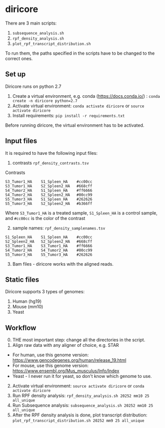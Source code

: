# diricore

There are 3 main scripts:
1. `subsequence_analysis.sh`
2. `rpf_density_analysis.sh`
3. `plot_rpf_transcript_distribution.sh`

To run them, the paths specified in the scripts have to be changed to the correct ones.

## Set up

Diricore runs on python 2.7
1. Create a virtual environment, e.g. conda (https://docs.conda.io/) : `conda create -n diricore python=2.7`
2. Activate virtual environment: `conda activate diricore` or `source activate diricore`
3. Install requirements: `pip install -r requirements.txt`

Before running diricore, the virtual environment has to be activated.


## Input files
It is required to have the following input files:

1. contrasts `rpf_density_contrasts.tsv`

Contrasts

```
S3_Tumor1_HA    S1_Spleen_HA    #cc00cc
S3_Tumor1_HA    S2_Spleen2_HA   #668cff
S4_Tumor2_HA    S1_Spleen_HA    #ff6666
S4_Tumor2_HA    S2_Spleen2_HA   #00cc99
S5_Tumor3_HA    S1_Spleen_HA    #262626
S5_Tumor3_HA    S2_Spleen2_HA   #b366ff
```

Where `S3_Tumor1_HA` is a treated sample, `S1_Spleen_HA` is a control sample, and `#cc00cc` is the color of the contrast

2. sample names: `rpf_density_samplenames.tsv`

```
S1_Spleen_HA    S1_Spleen_HA    #cc00cc
S2_Spleen2_HA   S2_Spleen2_HA   #668cff
S3_Tumor1_HA    S3_Tumor1_HA    #ff6666
S4_Tumor2_HA    S4_Tumor2_HA    #00cc99
S5_Tumor3_HA    S5_Tumor3_HA    #262626
```

3. Bam files - diricore works with the aligned reads. 

## Static files

Diricore supports 3 types of genomes:
1. Human (hg19)
2. Mouse (mm10)
3. Yeast

## Workflow
0. THE most important step: change all the directories in the script. 
1. Align raw data with any aligner of choice, e.g. STAR
  * For human, use this genome version: https://www.gencodegenes.org/human/release_19.html
  * For mouse, use this genome version: https://www.ensembl.org/Mus_musculus/Info/Index 
  * Yeast - I never run it for yeast, so don't know which genome to use. 
2. Activate virtual environment: `source activate diricore` or `conda activate diricore`
3. Run RPF density analysis: `rpf_density_analysis.sh 20252 mm10 25 all_unique`
4. Run Subsequence analysis: `subsequence_analysis.sh 20252 mm10 25 all_unique`
5. After the RPF density analysis is done, plot transcript distribution: `plot_rpf_transcript_distribution.sh 20252 mm9 25 all_unique`
